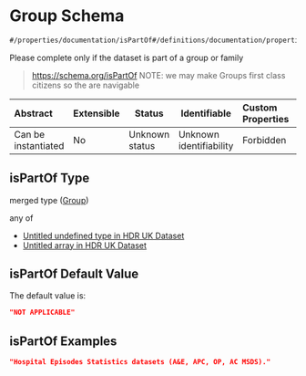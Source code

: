 # Group Schema

```txt
#/properties/documentation/isPartOf#/definitions/documentation/properties/isPartOf
```

Please complete only if the dataset is part of a group or family


> <https://schema.org/isPartOf> NOTE: we may make Groups first class citizens so the are navigable
>

| Abstract            | Extensible | Status         | Identifiable            | Custom Properties | Additional Properties | Access Restrictions | Defined In                                                                                         |
| :------------------ | ---------- | -------------- | ----------------------- | :---------------- | --------------------- | ------------------- | -------------------------------------------------------------------------------------------------- |
| Can be instantiated | No         | Unknown status | Unknown identifiability | Forbidden         | Allowed               | none                | [dataset.schema.json\*](../../../schema/dataset/latest/dataset.schema.json "open original schema") |

## isPartOf Type

merged type ([Group](dataset-definitions-documentation-properties-group.md))

any of

-   [Untitled undefined type in HDR UK Dataset](dataset-definitions-documentation-properties-group-anyof-0.md "check type definition")
-   [Untitled array in HDR UK Dataset](dataset-definitions-documentation-properties-group-anyof-1.md "check type definition")

## isPartOf Default Value

The default value is:

```json
"NOT APPLICABLE"
```

## isPartOf Examples

```json
"Hospital Episodes Statistics datasets (A&E, APC, OP, AC MSDS)."
```
